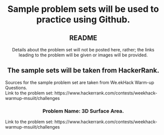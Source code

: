 <div align="center">
  
  # Sample problem sets will be used to practice using Github.
  
</div>

<div align="center">
  
  ## README
  Details about the problem set will not be posted here, rather; the links leading to the problem will be given or images will be provided.
  
</div>

<div align="center">
  
  ## The sample sets will be taken from HackerRank.
  
</div>


<div align="left">
  Sources for the sample problem set are taken from We.ekHack Warm-up Questions.<br>
  Link to the problem set: https://www.hackerrank.com/contests/weekhack-warmup-msuiit/challenges
</div>


<div align="center">
  
### Problem Name: 3D Surface Area.
  
</div>

<div align="left">
  <p>
  Link to the problem set: https://www.hackerrank.com/contests/weekhack-warmup-msuiit/challenges
  </p>
</div>
